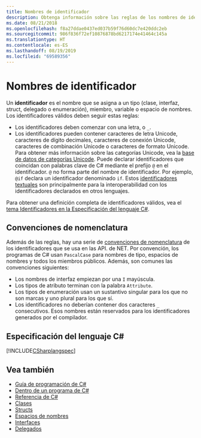 ```yaml
---
title: Nombres de identificador
description: Obtenga información sobre las reglas de los nombres de identificador válidos en el lenguaje de programación C#.
ms.date: 08/21/2018
ms.openlocfilehash: f8a27ddae0437ed037b59f76d60dc7e420ddc2eb
ms.sourcegitcommit: 986f836f72ef10876878bd6217174e41464c145a
ms.translationtype: HT
ms.contentlocale: es-ES
ms.lasthandoff: 08/19/2019
ms.locfileid: "69589356"
---
```

# <a name="identifier-names"></a>Nombres de identificador

Un **identificador** es el nombre que se asigna a un tipo (clase, interfaz, struct, delegado o enumeración), miembro, variable o espacio de nombres. Los identificadores válidos deben seguir estas reglas:

- Los identificadores deben comenzar con una letra, o `_`.
- Los identificadores pueden contener caracteres de letra Unicode, caracteres de dígito decimales, caracteres de conexión Unicode, caracteres de combinación Unicode o caracteres de formato Unicode. Para obtener más información sobre las categorías Unicode, vea la [base de datos de categorías Unicode](https://www.unicode.org/reports/tr44/).
Puede declarar identificadores que coincidan con palabras clave de C# mediante el prefijo `@` en el identificador. `@` no forma parte del nombre de identificador. Por ejemplo, `@if` declara un identificador denominado `if`. Estos [identificadores textuales](../../language-reference/tokens/verbatim.md) son principalmente para la interoperabilidad con los identificadores declarados en otros lenguajes.

Para obtener una definición completa de identificadores válidos, vea el [tema Identificadores en la Especificación del lenguaje C#](../../../../_csharplang/spec/lexical-structure.md#identifiers).

## <a name="naming-conventions"></a>Convenciones de nomenclatura

Además de las reglas, hay una serie de [convenciones de nomenclatura](../../../standard/design-guidelines/naming-guidelines.md) de los identificadores que se usa en las API. de NET. Por convención, los programas de C# usan `PascalCase` para nombres de tipo, espacios de nombres y todos los miembros públicos. Además, son comunes las convenciones siguientes:

- Los nombres de interfaz empiezan por una `I` mayúscula.
- Los tipos de atributo terminan con la palabra `Attribute`.
- Los tipos de enumeración usan un sustantivo singular para los que no son marcas y uno plural para los que sí.
- Los identificadores no deberían contener dos caracteres `_` consecutivos. Esos nombres están reservados para los identificadores generados por el compilador.

## <a name="c-language-specification"></a>Especificación del lenguaje C#

[!INCLUDE[CSharplangspec](~/includes/csharplangspec-md.md)]  
  
## <a name="see-also"></a>Vea también

- [Guía de programación de C#](../index.md)
- [Dentro de un programa de C#](./index.md)
- [Referencia de C#](../../language-reference/index.md)
- [Clases](../classes-and-structs/classes.md)
- [Structs](../classes-and-structs/structs.md)
- [Espacios de nombres](../namespaces/index.md)
- [Interfaces](../interfaces/index.md)
- [Delegados](../delegates/index.md)

